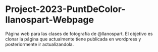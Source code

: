# Project-2023-PuntDeColor-llanospart-Webpage
Página web para las clases de fotografía de @llanospart.
El objetivo es clonar la página que actualmente tiene publicada en wordpress y posteriormente ir actualizandola.

